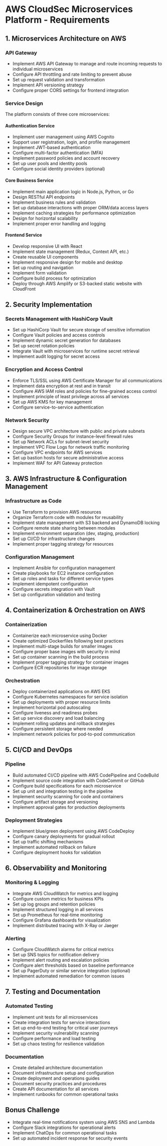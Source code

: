 # AWS CloudSec Microservices Platform - Requirements

## 1. Microservices Architecture on AWS

### API Gateway
- Implement AWS API Gateway to manage and route incoming requests to individual microservices
- Configure API throttling and rate limiting to prevent abuse
- Set up request validation and transformation
- Implement API versioning strategy
- Configure proper CORS settings for frontend integration

### Service Design
The platform consists of three core microservices:

#### Authentication Service
- Implement user management using AWS Cognito
- Support user registration, login, and profile management
- Implement JWT-based authentication
- Configure multi-factor authentication (MFA)
- Implement password policies and account recovery
- Set up user pools and identity pools
- Configure social identity providers (optional)

#### Core Business Service
- Implement main application logic in Node.js, Python, or Go
- Design RESTful API endpoints
- Implement business rules and validation
- Set up database interactions with proper ORM/data access layers
- Implement caching strategies for performance optimization
- Design for horizontal scalability
- Implement proper error handling and logging

#### Frontend Service
- Develop responsive UI with React
- Implement state management (Redux, Context API, etc.)
- Create reusable UI components
- Implement responsive design for mobile and desktop
- Set up routing and navigation
- Implement form validation
- Configure build process for optimization
- Deploy through AWS Amplify or S3-backed static website with CloudFront

## 2. Security Implementation

### Secrets Management with HashiCorp Vault
- Set up HashiCorp Vault for secure storage of sensitive information
- Configure Vault policies and access controls
- Implement dynamic secret generation for databases
- Set up secret rotation policies
- Integrate Vault with microservices for runtime secret retrieval
- Implement audit logging for secret access

### Encryption and Access Control
- Enforce TLS/SSL using AWS Certificate Manager for all communications
- Implement data encryption at rest and in transit
- Configure AWS IAM roles and policies for fine-grained access control
- Implement principle of least privilege across all services
- Set up AWS KMS for key management
- Configure service-to-service authentication

### Network Security
- Design secure VPC architecture with public and private subnets
- Configure Security Groups for instance-level firewall rules
- Set up Network ACLs for subnet-level security
- Implement VPC Flow Logs for network traffic monitoring
- Configure VPC endpoints for AWS services
- Set up bastion hosts for secure administrative access
- Implement WAF for API Gateway protection

## 3. AWS Infrastructure & Configuration Management

### Infrastructure as Code
- Use Terraform to provision AWS resources
- Organize Terraform code with modules for reusability
- Implement state management with S3 backend and DynamoDB locking
- Configure remote state sharing between modules
- Implement environment separation (dev, staging, production)
- Set up CI/CD for infrastructure changes
- Implement proper tagging strategy for resources

### Configuration Management
- Implement Ansible for configuration management
- Create playbooks for EC2 instance configuration
- Set up roles and tasks for different service types
- Implement idempotent configuration
- Configure secrets integration with Vault
- Set up configuration validation and testing

## 4. Containerization & Orchestration on AWS

### Containerization
- Containerize each microservice using Docker
- Create optimized Dockerfiles following best practices
- Implement multi-stage builds for smaller images
- Configure proper base images with security in mind
- Set up container scanning in the build process
- Implement proper tagging strategy for container images
- Configure ECR repositories for image storage

### Orchestration
- Deploy containerized applications on AWS EKS
- Configure Kubernetes namespaces for service isolation
- Set up deployments with proper resource limits
- Implement horizontal pod autoscaling
- Configure liveness and readiness probes
- Set up service discovery and load balancing
- Implement rolling updates and rollback strategies
- Configure persistent storage where needed
- Implement network policies for pod-to-pod communication

## 5. CI/CD and DevOps

### Pipeline
- Build automated CI/CD pipeline with AWS CodePipeline and CodeBuild
- Implement source code integration with CodeCommit or GitHub
- Configure build specifications for each microservice
- Set up unit and integration testing in the pipeline
- Implement security scanning for code and containers
- Configure artifact storage and versioning
- Implement approval gates for production deployments

### Deployment Strategies
- Implement blue/green deployment using AWS CodeDeploy
- Configure canary deployments for gradual rollout
- Set up traffic shifting mechanisms
- Implement automated rollback on failure
- Configure deployment hooks for validation

## 6. Observability and Monitoring

### Monitoring & Logging
- Integrate AWS CloudWatch for metrics and logging
- Configure custom metrics for business KPIs
- Set up log groups and retention policies
- Implement structured logging in all services
- Set up Prometheus for real-time monitoring
- Configure Grafana dashboards for visualization
- Implement distributed tracing with X-Ray or Jaeger

### Alerting
- Configure CloudWatch alarms for critical metrics
- Set up SNS topics for notification delivery
- Implement alert routing and escalation policies
- Configure alert thresholds based on baseline performance
- Set up PagerDuty or similar service integration (optional)
- Implement automated remediation for common issues

## 7. Testing and Documentation

### Automated Testing
- Implement unit tests for all microservices
- Create integration tests for service interactions
- Set up end-to-end testing for critical user journeys
- Implement security vulnerability scanning
- Configure performance and load testing
- Set up chaos testing for resilience validation

### Documentation
- Create detailed architecture documentation
- Document infrastructure setup and configuration
- Create deployment and operations guides
- Document security practices and procedures
- Create API documentation for all services
- Implement runbooks for common operational tasks

## Bonus Challenge
- Integrate real-time notifications system using AWS SNS and Lambda
- Configure Slack integrations for operational alerts
- Implement ChatOps for common operational tasks
- Set up automated incident response for security events
